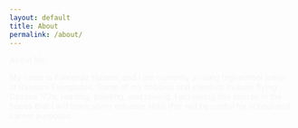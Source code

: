 ```yaml
---
layout: default
title: About
permalink: /about/
---
```

<p><font color=#F5F5F5>
About Me:

My name is Fahrenaz Hatami, and I am currently a rising highschool junior at Ransom Everglades. Some of my hobbies and interests include flying Cessna 172s, reading, painting, and rowing. I am taking this course in the hopes that I will learn some valuable skills that will be useful for school and career purposes.</font></p>

